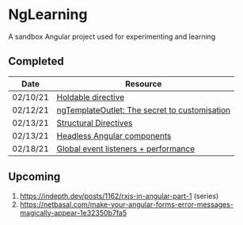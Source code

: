# NgLearning

A sandbox Angular project used for experimenting and learning

## Completed

Date     | Resource
---------| --------
02/10/21 | [Holdable directive](https://www.youtube.com/watch?v=kl-UMCHpEsw)
02/12/21 | [ngTemplateOutlet: The secret to customisation](https://indepth.dev/posts/1405/ngtemplateoutlet)
02/13/21 | [Structural Directives](https://angular.io/guide/structural-directives#structural-directives)
02/13/21 | [Headless Angular components](https://indepth.dev/posts/1416/headless-angular-components)
02/18/21 | [Global event listeners + performance](https://indepth.dev/posts/1410/simple-angular-context-help-component-or-how-global-event-listener-can-affect-your-performance)

## Upcoming

1. https://indepth.dev/posts/1162/rxjs-in-angular-part-1 (series)
1. https://netbasal.com/make-your-angular-forms-error-messages-magically-appear-1e32350b7fa5
